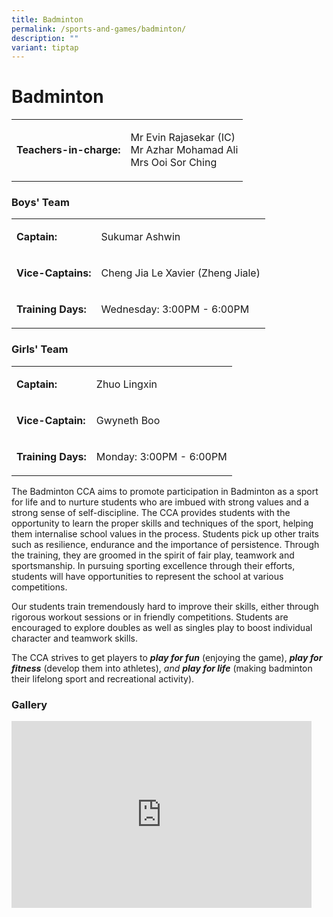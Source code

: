 ```yaml
---
title: Badminton
permalink: /sports-and-games/badminton/
description: ""
variant: tiptap
---
```

<h1>Badminton</h1>
<table style="minWidth: 50px">
<colgroup>
<col>
<col>
</colgroup>
<tbody>
<tr>
<td rowspan="1" colspan="1">
<p><strong>Teachers-in-charge:</strong>
</p>
</td>
<td rowspan="1" colspan="1">
<p>Mr Evin Rajasekar (IC)
<br>Mr Azhar Mohamad Ali
<br>Mrs Ooi Sor Ching</p>
</td>
</tr>
</tbody>
</table>
<h3>Boys' Team</h3>
<table style="minWidth: 50px">
<colgroup>
<col>
<col>
</colgroup>
<tbody>
<tr>
<td rowspan="1" colspan="1">
<p><strong>Captain:</strong>
</p>
</td>
<td rowspan="1" colspan="1">
<p>Sukumar Ashwin</p>
</td>
</tr>
<tr>
<td rowspan="1" colspan="1">
<p><strong>Vice-Captains:</strong>
</p>
</td>
<td rowspan="1" colspan="1">
<p>Cheng Jia Le Xavier (Zheng Jiale)</p>
</td>
</tr>
<tr>
<td rowspan="1" colspan="1">
<p><strong>Training Days:</strong>
</p>
</td>
<td rowspan="1" colspan="1">
<p>Wednesday: 3:00PM - 6:00PM</p>
</td>
</tr>
</tbody>
</table>
<h3>Girls' Team</h3>
<table style="minWidth: 50px">
<colgroup>
<col>
<col>
</colgroup>
<tbody>
<tr>
<td rowspan="1" colspan="1">
<p><strong>Captain:</strong>
</p>
</td>
<td rowspan="1" colspan="1">
<p>Zhuo Lingxin</p>
</td>
</tr>
<tr>
<td rowspan="1" colspan="1">
<p><strong>Vice-Captain:</strong>
</p>
</td>
<td rowspan="1" colspan="1">
<p>Gwyneth Boo</p>
</td>
</tr>
<tr>
<td rowspan="1" colspan="1">
<p><strong>Training Days:</strong>
</p>
</td>
<td rowspan="1" colspan="1">
<p>Monday: 3:00PM - 6:00PM</p>
</td>
</tr>
</tbody>
</table>
<p>The Badminton CCA aims to promote participation in Badminton as a sport
for life and to nurture students who are imbued with strong values and
a strong sense of self-discipline. The CCA provides students with the opportunity
to learn the proper skills and techniques of the sport, helping them internalise
school values in the process. Students pick up other traits such as resilience,
endurance and the importance of persistence. Through the training, they
are groomed in the spirit of fair play, teamwork and sportsmanship. In
pursuing sporting excellence through their efforts, students will have
opportunities to represent the school at various competitions.</p>
<p>Our students train tremendously hard to improve their skills, either through
rigorous workout sessions or in friendly competitions. Students are encouraged
to explore doubles as well as singles play to boost individual character
and teamwork skills.</p>
<p>The CCA strives to get players to&nbsp;<strong><em>play for fun</em></strong>&nbsp;(enjoying
the game),&nbsp;<strong><em>play for fitness</em></strong>&nbsp;(develop
them into athletes),&nbsp;<em>and&nbsp;</em><strong><em>play for life</em></strong>&nbsp;(making
badminton their lifelong sport and recreational activity).</p>
<h3>Gallery</h3>
<div class="iframe-wrapper">
<iframe height="299" width="480" allowfullscreen="true" frameborder="0" src="https://docs.google.com/presentation/d/e/2PACX-1vQk3a7YjaFFRgy3EbURF8Kij0PUd_tdgG5jQTZLayvDLfY7k3onaOrOieCc9A6J6Jb6grkkX-w22phB/embed?start=true&amp;loop=true&amp;delayms=3000"></iframe>
</div>
<p></p>